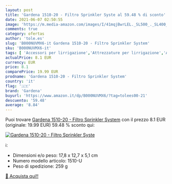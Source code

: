 ```yaml
---
layout: post
title: 'Gardena 1510-20 - Filtro Sprinkler Syste al 59.48 % di sconto'
date: 2021-06-07 02:50:55
image: 'https://m.media-amazon.com/images/I/41mqjBwrLEL._SL500_._SL400_.jpg'
comments: true
category: ofertas
author: 'tole.es'
slug: 'B000NUVMX6-it Gardena 1510-20 - Filtro Sprinkler System'
sku: 'B000NUVMX6-it'
tags: [ 'Accessori per lirrigazione','Attrezzature per lirrigazione','Attrezzature per lirrigazione automatica','Giardinaggio','Giardino e giardinaggio','gardena', ]
actualPrice: 8.1 EUR
currency: EUR
price: 8.1
comparePrice: 19.99 EUR
prodname: 'Gardena 1510-20 - Filtro Sprinkler System'
country: 'it'
flag: '🇮🇹'
brand: 'Gardena'
buyurl: 'https://www.amazon.it/dp/B000NUVMX6/?tag=tolees00-21'
descuento: '59.48'
average: '8.84'
---
```


Puoi trovare [Gardena 1510-20 - Filtro Sprinkler System](https://www.amazon.it/dp/B000NUVMX6/?tag=tolees00-21) con il prezzo 8.1 EUR (originale: 19.99 EUR) 59.48 % sconto qui:

[![Gardena 1510-20 - Filtro Sprinkler Syste](https://m.media-amazon.com/images/I/41mqjBwrLEL._SL500_._SL400_.jpg)](https://www.amazon.it/dp/B000NUVMX6/?tag=tolees00-21)

ℹ️:

- Dimensioni e/o peso: 17,8 x 12,7 x 5,1 cm
- Numero modello articolo: 1510-U
- Peso di spedizione: 259 g

[🛒 Acquista qui!!](https://www.amazon.it/dp/B000NUVMX6/?tag=tolees00-21)
